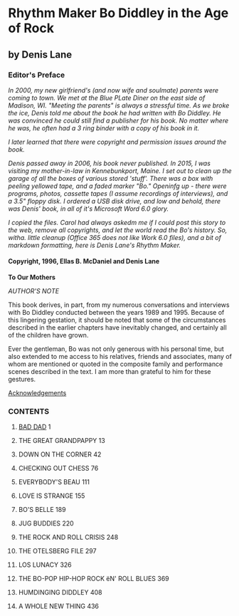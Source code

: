 # Rhythm Maker Bo Diddley in the Age of Rock
## by Denis Lane

### Editor's Preface
*In 2000, my new girlfriend's (and now wife and soulmate) parents were coming to town.  We met at the Blue PLate Diner on the east side of Madison, WI.  "Meeting the parents" is always a stressful time.  As we broke the ice, Denis told me about the book he had written with Bo Diddley.  He was convinced he could still find a publisher for his book.  No matter where he was, he often had a 3 ring binder with a copy of his book in it.*

*I later learned that there were copyright and permission issues around the book.*

*Denis passed away in 2006, his book never published.  In 2015, I was visiting my mother-in-law in Kennebunkport, Maine. I set out to clean up the garage of all the boxes of various stored 'stuff'.  There was a box with peeling yellowed tape, and a faded marker "Bo."  Openinfg up - there were programs, photos, cassette tapes (I assume recordings of interviews), and a 3.5" floppy disk.  I ordered a USB disk drive, and low and behold, there was Denis' book, in all of it's Microsoft Word 6.0 glory.*

*I copied the files. Carol had always askedm me if I could post this story to the web, remove all copyrights, and let the world read the Bo's history.  So, witha. little cleanup (Office 365 does not like Work 6.0 files), and a bit of markdown formatting, here is Denis Lane's Rhythm Maker.*



#### Copyright, 1996, Ellas B. McDaniel and Denis Lane






**To Our Mothers**



*AUTHOR'S NOTE*


This book derives, in part, from my numerous conversations and interviews with Bo Diddley conducted between the years 1989 and 1995.  Because of this lingering gestation, it should be noted that some of the circumstances described in the earlier chapters have inevitably changed, and certainly all of the children have grown.

Ever the gentleman, Bo was not only generous with his personal time, but also extended to me access to his relatives, friends and associates, many of whom are mentioned or quoted in the composite family and performance scenes described in the text.  I am more than grateful to him for these gestures.


[Acknowledgements](acknowlegements.md)

### CONTENTS


1. [BAD DAD](chapter1.md)					  1

2. THE GREAT GRANDPAPPY						 13

3. DOWN ON THE CORNER					 	 42

4. CHECKING OUT CHESS					 	 76

5. EVERYBODY'S BEAU						111

6. LOVE IS STRANGE						155

7. BO'S BELLE							189

8. JUG BUDDIES							220

9. THE ROCK AND ROLL CRISIS					248

10. THE OTELSBERG FILE						297

11. LOS LUNACY							326

12. THE BO-POP HIP-HOP ROCK ëN' ROLL BLUES		369

13. HUMDINGING DIDDLEY						408

14. A WHOLE NEW THING						436



